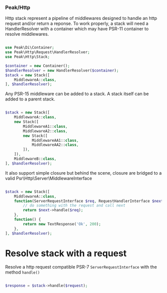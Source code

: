 ### Peak/Http


Http stack represent a pipeline of middlewares designed to handle an http request and/or return a reponse. 
To work properly, a stack will need a HandlerResolver with a container which may have PSR-11 container to resolve middlewares.

```php

use Peak\Di\Container;
use Peak\Http\Request\HandlerResolver;
use Peak\Http\Stack;

$container = new Container();
$handlerResolver = new HandlerResolver($container);
$stack = new Stack([
    MiddlewareA::class,
], $handlerResolver);

```

Any PSR-15 middleware can be added to a stack. 
A stack itself can be added to a parent stack.

```php

$stack = new Stack([
    MiddlewareA::class,
    new Stack([
        MiddlewareA1::class,
        MiddlewareA2::class,
        new Stack([
            MiddlewareAA1::class,
            MiddlewareAA2::class,
        ]),
    ]),
    MiddlewareB::class,
], $handlerResolver);

```

It also support simple closure but behind the scene, closure are bridged to a valid Psr\Http\Server\MiddlewareInterface

```php

$stack = new Stack([
    MiddlewareA::class,
    function(ServerRequestInterface $req, RequestHandlerInterface $next) {
        // do something with the request and call next
        return $next->handle($req);
    },
    function() {
        return new TextResponse('Ok', 200);
    },
], $handlerResolver);

```

# Resolve stack with a request

Resolve a http request compatible PSR-7 ``ServerRequestInterface`` with the method ``handle()``

```php

$response = $stack->handle($request);

```